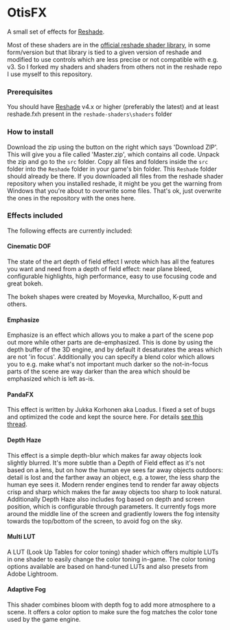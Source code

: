 # OtisFX
A small set of effects for [Reshade](https://reshade.me). 

Most of these shaders are in the [official reshade shader library](https://github.com/crosire/reshade-shaders), in some form/version but that library is tied to a 
given version of reshade and modified to use controls which are less precise or not compatible with e.g. v3. So I forked my shaders and shaders from others 
not in the reshade repo I use myself to this repository. 

### Prerequisites
You should have [Reshade](https://reshade.me) v4.x or higher (preferably the latest) and at least reshade.fxh present in the `reshade-shaders\shaders` folder

### How to install
Download the zip using the button on the right which says 'Download ZIP'. This will give you a file called 'Master.zip', which contains all code. 
Unpack the zip and go to the `src` folder. Copy all files and folders inside the `src` folder into the `Reshade` folder in your game's bin folder. 
This `Reshade` folder should already be there. If you downloaded all files from the reshade shader repository when you installed reshade, it might be you get the 
warning from Windows that you're about to overwrite some files. That's ok, just overwrite the ones in the repository with the ones here.

### Effects included
The following effects are currently included: 

#### Cinematic DOF
The state of the art depth of field effect I wrote which has all the features you want and need from a depth of field effect: near plane bleed, configurable highlights, 
high performance, easy to use focusing code and great bokeh. 

The bokeh shapes were created by Moyevka, Murchalloo, K-putt and others.

#### Emphasize
Emphasize is an effect which allows you to make a part of the scene pop out more while other parts are de-emphasized. This is done by using the 
depth buffer of the 3D engine, and by default it desaturates the areas which are not 'in focus'. Additionally you can specify a blend color which 
allows you to e.g. make what's not important much darker so the not-in-focus parts of the scene are way darker than the area which should be 
emphasized which is left as-is. 

#### PandaFX
This effect is written by Jukka Korhonen aka Loadus. I fixed a set of bugs and optimized the code and kept the source here. For details
[see this thread](https://reshade.me/forum/shader-presentation/4727-cinematic-effects-for-reshade).

#### Depth Haze
This effect is a simple depth-blur which makes far away objects look slightly blurred. It's more subtle than a Depth of Field effect as it's not based on a lens, 
but on how the human eye sees far away objects outdoors: detail is lost and the farther away an object, e.g. a tower, the less sharp the human eye sees it. 
Modern render engines tend to render far away objects crisp and sharp which makes the far away objects too sharp to look natural. 
Additionally Depth Haze also includes fog based on depth and screen position, which is configurable through parameters. It currently fogs more around the middle 
line of the screen and gradiently lowers the fog intensity towards the top/bottom of the screen, to avoid fog on the sky.   

#### Multi LUT
A LUT (Look Up Tables for color toning) shader which offers multiple LUTs in one shader to easily change the color toning in-game. The color toning options available
are based on hand-tuned LUTs and also presets from Adobe Lightroom.

#### Adaptive Fog
This shader combines bloom with depth fog to add more atmosphere to a scene. It offers a color option to make sure the fog matches the color tone used by the game engine.



